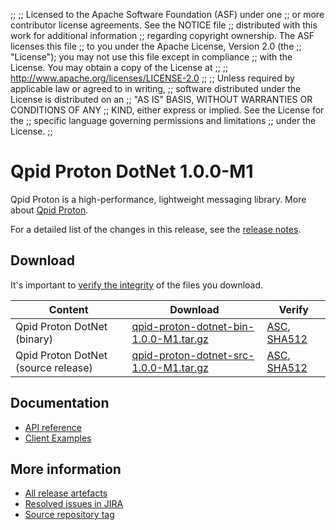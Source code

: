 ;;
;; Licensed to the Apache Software Foundation (ASF) under one
;; or more contributor license agreements.  See the NOTICE file
;; distributed with this work for additional information
;; regarding copyright ownership.  The ASF licenses this file
;; to you under the Apache License, Version 2.0 (the
;; "License"); you may not use this file except in compliance
;; with the License.  You may obtain a copy of the License at
;;
;;   http://www.apache.org/licenses/LICENSE-2.0
;;
;; Unless required by applicable law or agreed to in writing,
;; software distributed under the License is distributed on an
;; "AS IS" BASIS, WITHOUT WARRANTIES OR CONDITIONS OF ANY
;; KIND, either express or implied.  See the License for the
;; specific language governing permissions and limitations
;; under the License.
;;

# Qpid Proton DotNet 1.0.0-M1

Qpid Proton is a high-performance, lightweight messaging library. More
about [Qpid Proton]({{site_url}}/proton/index.html).

For a detailed list of the changes in this release, see the [release
notes](release-notes.html).

## Download

It's important to [verify the
integrity]({{site_url}}/download.html#verify-what-you-download) of
the files you download.

| Content | Download | Verify |
|---------|----------|--------|
| Qpid Proton DotNet (binary) | [qpid-proton-dotnet-bin-1.0.0-M1.tar.gz](https://archive.apache.org/dist/qpid/proton-dotnet/1.0.0-M1/qpid-proton-dotnet-bin-1.0.0-M1.tar.gz) | [ASC](https://archive.apache.org/dist/qpid/proton-dotnet/1.0.0-M1/qpid-proton-dotnet-bin-1.0.0-M1.tar.gz.asc), [SHA512](https://archive.apache.org/dist/qpid/proton-dotnet/1.0.0-M1/qpid-proton-dotnet-bin-1.0.0-M1.tar.gz.sha512) |
| Qpid Proton DotNet (source release) | [qpid-proton-dotnet-src-1.0.0-M1.tar.gz](https://archive.apache.org/dist/qpid/proton-dotnet/1.0.0-M1/qpid-proton-dotnet-src-1.0.0-M1.tar.gz) | [ASC](https://archive.apache.org/dist/qpid/proton-dotnet/1.0.0-M1/qpid-proton-dotnet-src-1.0.0-M1.tar.gz.asc), [SHA512](https://archive.apache.org/dist/qpid/proton-dotnet/1.0.0-M1/qpid-proton-dotnet-src-1.0.0-M1.tar.gz.sha512) |

## Documentation


<div class="two-column" markdown="1">

 - [API reference](api/index.html)
 - [Client Examples](https://github.com/apache/qpid-proton-dotnet/tree/1.0.0-M1/examples)

</div>


## More information

 - [All release artefacts](https://archive.apache.org/dist/qpid/proton-dotnet/1.0.0-M1)
 - [Resolved issues in JIRA](https://issues.apache.org/jira/issues/?jql=project+%3D+PROTON+AND+fixVersion+%3D+%27proton-dotnet-1.0.0-M1%27+AND+resolution+%3D+%27fixed%27+ORDER+BY+priority+DESC)
 - [Source repository tag](https://gitbox.apache.org/repos/asf?p=qpid-proton-dotnet.git;a=tag;h=1.0.0-M1)

<script type="text/javascript">
  _deferredFunctions.push(function() {
      if ("1.0.0-M1" === "{{current_proton_dotnet_release}}") {
          _modifyCurrentReleaseLinks();
      }
  });
</script>
